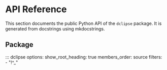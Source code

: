 # API Reference

This section documents the public Python API of the `dclipse` package. It is generated from docstrings using mkdocstrings.

## Package

::: dclipse
    options:
      show_root_heading: true
      members_order: source
      filters:
        - "!^_"
